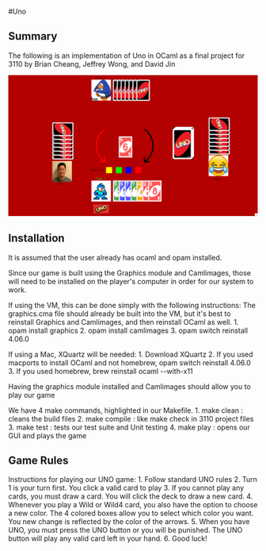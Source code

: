 #Uno

## Summary
The following is an implementation of Uno in OCaml as a final project for 3110 by Brian Cheang, Jeffrey Wong, and David Jin

![](screenshot.png)

## Installation
It is assumed that the user already has ocaml and opam installed.

Since our game is built using the Graphics module and Camlimages, those will need to be installed
on the player's computer in order for our system to work.

If using the VM, this can be done simply with the following instructions:
The graphics.cma file should already be built into the VM, but it's best to reinstall Graphics and
Camlimages, and then reinstall OCaml as well.
	1. opam install graphics
	2. opam install camlimages
	3. opam switch reinstall 4.06.0

If using a Mac, XQuartz will be needed:
	1. Download XQuartz
	2. If you used macports to install OCaml and not homebrew, opam switch reinstall 4.06.0
	3. If you used homebrew, brew reinstall ocaml --with-x11

Having the graphics module installed and Camlimages should allow you to play our game

We have 4 make commands, highlighted in our Makefile.
	1. make clean	: cleans the build files
	2. make compile	: like make check in 3110 project files
	3. make test 	: tests our test suite and Unit testing
	4. make play 	: opens our GUI and plays the game

## Game Rules
Instructions for playing our UNO game:
	1. Follow standard UNO rules
	2. Turn 1 is your turn first. You click a valid card to play
	3. If you cannot play any cards, you must draw a card. You will click the deck to draw a new card.
	4. Whenever you play a Wild or Wild4 card, you also have the option to choose a new color. The
	   4 colored boxes allow you to select which color you want. You new change is reflected by the color
	   of the arrows.
	5. When you have UNO, you must press the UNO button or you will be punished. The UNO button will play
	   any valid card left in your hand.
	6. Good luck!

